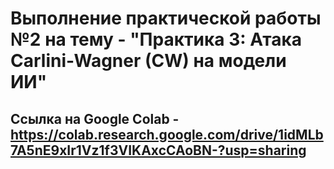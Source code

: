 # Выполнение практической работы №2 на тему - "Практика 3: Атака Carlini-Wagner (CW) на модели ИИ"

## Ссылка на Google Colab - https://colab.research.google.com/drive/1idMLb7A5nE9xIr1Vz1f3VIKAxcCAoBN-?usp=sharing
